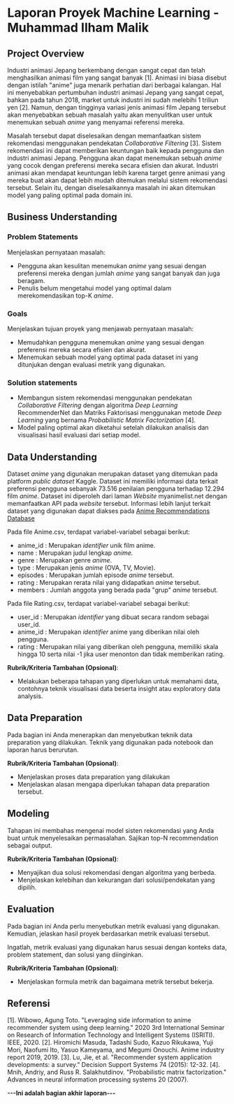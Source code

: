 # Laporan Proyek Machine Learning - Muhammad Ilham Malik

## Project Overview

Industri animasi Jepang berkembang dengan sangat cepat dan telah menghasilkan animasi film yang sangat banyak [1]. Animasi ini biasa disebut dengan istilah "anime" juga menarik perhatian dari berbagai kalangan. Hal ini menyebabkan pertumbuhan industri animasi Jepang yang sangat cepat, bahkan pada tahun 2018, market untuk industri ini sudah melebihi 1 triliun yen [2]. Namun, dengan tingginya variasi jenis animasi film Jepang tersebut akan menyebabkan sebuah masalah yaitu akan menyulitkan user untuk menemukan sebuah _anime_ yang menyamai referensi mereka.

Masalah tersebut dapat diselesaikan dengan memanfaatkan sistem rekomendasi menggunakan pendekatan _Collaborative Filtering_ [3]. Sistem rekomendasi ini dapat memberikan keuntungan baik kepada pengguna dan industri animasi Jepang. Pengguna akan dapat menemukan sebuah _anime_ yang cocok dengan preferensi mereka secara efisien dan akurat. Industri animasi akan mendapat keuntungan lebih karena target genre animasi yang mereka buat akan dapat lebih mudah ditemukan melalui sistem rekomendasi tersebut. Selain itu, dengan diselesaikannya masalah ini akan ditemukan model yang paling optimal pada domain ini.

## Business Understanding

### Problem Statements

Menjelaskan pernyataan masalah:
- Pengguna akan kesulitan menemukan _anime_ yang sesuai dengan preferensi mereka dengan jumlah _anime_ yang sangat banyak dan juga beragam.
- Penulis belum mengetahui model yang optimal dalam merekomendasikan top-K _anime_.

### Goals

Menjelaskan tujuan proyek yang menjawab pernyataan masalah:
- Memudahkan pengguna menemukan _anime_ yang sesuai dengan preferensi mereka secara efisien dan akurat.
- Menemukan sebuah model yang optimal pada dataset ini yang ditunjukan dengan evaluasi metrik yang digunakan.

### Solution statements
- Membangun sistem rekomendasi menggunakan pendekatan _Collaborative Filtering_ dengan algoritma _Deep Learning_ RecommenderNet dan Matriks Faktorisasi menggunakan metode _Deep Learning_ yang bernama _Probabilistic Matrix Factorization_ [4].
- Model paling optimal akan diketahui setelah dilakukan analisis dan visualisasi hasil evaluasi dari setiap model.

## Data Understanding
Dataset _anime_ yang digunakan merupakan dataset yang ditemukan pada platform _public dataset_ Kaggle. Dataset ini memiliki informasi data terkait preferensi pengguna sebanyak 73.516 penilaian pengguna terhadap 12.294 film _anime_. Dataset ini diperoleh dari laman _Website_ myanimelist.net dengan memanfaatkan API pada _website_ tersebut. Informasi lebih lanjut terkait dataset yang digunakan dapat diakses pada [Anime Recommendations Database](https://www.kaggle.com/datasets/CooperUnion/anime-recommendations-database?resource=download)

Pada file Anime.csv, terdapat variabel-variabel sebagai berikut:
- anime_id : Merupakan _identifier_ unik film anime.
- name : Merupakan judul lengkap _anime._
- genre : Merupakan genre _anime_.
- type : Merupakan jenis _anime_ (OVA, TV, Movie).
- episodes : Merupakan jumlah episode _anime_ tersebut.
- rating : Merupakan rerata nilai yang didapatkan _anime_ tersebut.
- members : Jumlah anggota yang berada pada "grup" _anime_ tersebut.

Pada file Rating.csv, terdapat variabel-variabel sebagai berikut:
- user_id : Merupakan _identifier_ yang dibuat secara random sebagai user_id.
- anime_id : Merupakan _identifier_ anime yang diberikan nilai oleh pengguna.
- rating : Merupakan nilai yang diberikan oleh pengguna, memiliki skala hingga 10 serta nilai -1 jika user menonton dan tidak memberikan rating.

**Rubrik/Kriteria Tambahan (Opsional)**:
- Melakukan beberapa tahapan yang diperlukan untuk memahami data, contohnya teknik visualisasi data beserta insight atau exploratory data analysis.

## Data Preparation
Pada bagian ini Anda menerapkan dan menyebutkan teknik data preparation yang dilakukan. Teknik yang digunakan pada notebook dan laporan harus berurutan.

**Rubrik/Kriteria Tambahan (Opsional)**: 
- Menjelaskan proses data preparation yang dilakukan
- Menjelaskan alasan mengapa diperlukan tahapan data preparation tersebut.

## Modeling
Tahapan ini membahas mengenai model sisten rekomendasi yang Anda buat untuk menyelesaikan permasalahan. Sajikan top-N recommendation sebagai output.

**Rubrik/Kriteria Tambahan (Opsional)**: 
- Menyajikan dua solusi rekomendasi dengan algoritma yang berbeda.
- Menjelaskan kelebihan dan kekurangan dari solusi/pendekatan yang dipilih.

## Evaluation
Pada bagian ini Anda perlu menyebutkan metrik evaluasi yang digunakan. Kemudian, jelaskan hasil proyek berdasarkan metrik evaluasi tersebut.

Ingatlah, metrik evaluasi yang digunakan harus sesuai dengan konteks data, problem statement, dan solusi yang diinginkan.

**Rubrik/Kriteria Tambahan (Opsional)**: 
- Menjelaskan formula metrik dan bagaimana metrik tersebut bekerja.

## Referensi
[1]. Wibowo, Agung Toto. "Leveraging side information to anime recommender system using deep learning." 2020 3rd International Seminar on Research of Information Technology and Intelligent Systems (ISRITI). IEEE, 2020.
[2]. Hiromichi Masuda, Tadashi Sudo, Kazuo Rikukawa, Yuji Mori, Naofumi Ito, Yasuo Kameyama, and Megumi Onouchi. Anime industry report 2019, 2019.
[3]. Lu, Jie, et al. "Recommender system application developments: a survey." Decision Support Systems 74 (2015): 12-32. 
[4]. Mnih, Andriy, and Russ R. Salakhutdinov. "Probabilistic matrix factorization." Advances in neural information processing systems 20 (2007).

**---Ini adalah bagian akhir laporan---**
